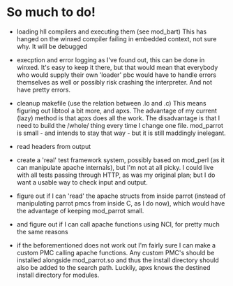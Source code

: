 # So much to do!

- loading hll compilers and executing them (see mod_bart)
    This has hanged on the winxed compiler failing in embedded context, not
	sure why. It will be debugged

- execption and error logging 
	as I've found out, this can be done in winxed. It's easy to keep it there, but
	that would mean that everybody who would supply their own 'loader' pbc would
	have to handle errors themselves as well or possibly risk crashing the interpreter.
	And not have pretty errors. 

- cleanup makefile (use the relation between .lo and .c)
	This means figuring out libtool a bit more, and apxs. The advantage of my current 
	(lazy) method is that apxs does all the work. The disadvantage is that I need to build
	the /whole/ thing every time I change one file. mod_parrot is small - and intends to stay that way - 
	but it is still maddingly inelegant.

- read headers from output

- create a 'real' test framework system, possibly based on mod_perl (as it
	can manipulate apache internals), but I'm not at all picky. I could
	live with all tests passing through HTTP, as was my original plan; but
	I do want a usable way to check input and output.

- figure out if I can 'read' the apache structs from inside parrot (instead
  of manipulating parrot pmcs from inside C, as I do now), which would have
  the advantage of keeping mod_parrot small.

- and figure out if I can call apache functions using NCI, for pretty much
  the same reasons

- if the beforementioned does not work out I'm fairly sure I can make a
  custom PMC calling apache functions. Any custom PMC's should be installed
  alongside mod_parrot.so and thus the install directory should also be
  added to the search path. Luckily, apxs knows the destined install
  directory for modules.
